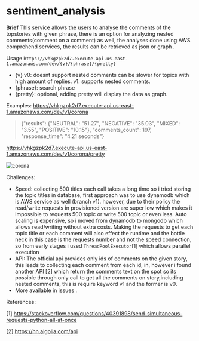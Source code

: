 # sentiment_analysis
**Brief**
This service allows the users to analyse the comments of the topstories with given phrase, there is an option for analyzing nested comments(comment on a comment) as well, the analyses done using AWS comprehend services, the results can be retrieved as json or graph . 

Usage
`https://vhkgzpk2d7.execute-api.us-east-1.amazonaws.com/dev/{v}/{phrase}/{pretty}`
- {v} 
v0: doesnt support nested comments can be slower for topics with high amount of  replies.
v1: supports nested comments.
- {phrase}: search phrase
- {pretty}: optional, adding pretty will display the data as graph.

Examples:
https://vhkgzpk2d7.execute-api.us-east-1.amazonaws.com/dev/v1/corona

> {"results": {"NEUTRAL": "51.27", "NEGATIVE": "35.03", "MIXED": "3.55", "POSITIVE": "10.15"}, "comments_count": 197, "response_time": "4.21 seconds"}

https://vhkgzpk2d7.execute-api.us-east-1.amazonaws.com/dev/v1/corona/pretty

![corona](https://user-images.githubusercontent.com/34559152/79121442-ff03d480-7d9d-11ea-8ec7-87e1333128ff.png)

Challenges:
- Speed:
 collecting 500 titles each call takes a long time so i tried storing the topic titles in database, first approach was to use dynamodb which is AWS service as well (branch v1). however, due to their policy the read/write requests in provisioned version are super low which makes it impossible to requests 500 topic or write 500 topic or even less. Auto scaling is expensive, so i moved from dynamodb to mongodb which allows read/writing without extra costs.
Making the requests to get each topic title or each comment will also effect the runtime and the bottle neck in this case is the requests number and not the speed connection, so from early stages i used `ThreadPoolExecutor`[1] which allows parallel execution
- API:
The official api provides only ids of comments on the given story, this leads to collecting each comment from each id, in, however i found another API [2] which return the comments text on the spot so its possible through only call to get all the comments on story,including nested comments, this is require keyword v1 and the former is v0.
- More available in issues .


References:

[1] https://stackoverflow.com/questions/40391898/send-simultaneous-requests-python-all-at-once

[2] https://hn.algolia.com/api
